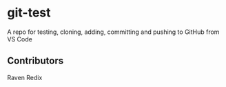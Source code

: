 # git-test
A repo for testing, cloning, adding, committing and pushing to GitHub from VS Code
## Contributors
Raven Redix

